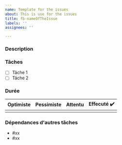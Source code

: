 ```yaml
---
name: Template for the issues
about: This is use for the issues
title: fb-nameOfTheIssue
labels: ''
assignees: ''

---
```


### Description


### Tâches
- [ ] Tâche 1
- [ ] Tâche 2

### Durée
| Optimiste  | Pessimiste   | Attentu  | Effecuté ✔️ |
|------------|-------------|----------|---------|
|                  |                    |              |               |

### Dépendances d'autres tâches

- #xx
- #xx
